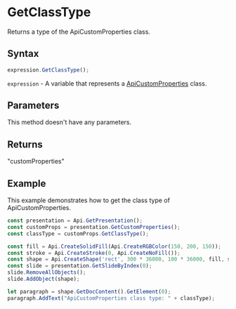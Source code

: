 # GetClassType

Returns a type of the ApiCustomProperties class.

## Syntax

```javascript
expression.GetClassType();
```

`expression` - A variable that represents a [ApiCustomProperties](../ApiCustomProperties.md) class.

## Parameters

This method doesn't have any parameters.

## Returns

"customProperties"

## Example

This example demonstrates how to get the class type of ApiCustomProperties.

```javascript editor-pptx
const presentation = Api.GetPresentation();
const customProps = presentation.GetCustomProperties();
const classType = customProps.GetClassType();

const fill = Api.CreateSolidFill(Api.CreateRGBColor(150, 200, 150));
const stroke = Api.CreateStroke(0, Api.CreateNoFill());
const shape = Api.CreateShape('rect', 300 * 36000, 100 * 36000, fill, stroke);
const slide = presentation.GetSlideByIndex(0);
slide.RemoveAllObjects();
slide.AddObject(shape);

let paragraph = shape.GetDocContent().GetElement(0);
paragraph.AddText("ApiCustomProperties class type: " + classType);

```
